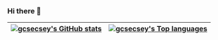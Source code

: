 ### Hi there 👋

| [![gcsecsey's GitHub stats](https://github-readme-stats.vercel.app/api?username=gcsecsey&show_icons=true&hide_rank=true&theme=github_dark&hide=contribs&disable_animations=true&hide_border=true)](https://github.com/gcsecsey/) | [![gcsecsey's Top languages](https://github-readme-stats.vercel.app/api/top-langs/?username=gcsecsey&layout=compact&theme=github_dark&hide_border=true)](https://github.com/gcsecsey/) | 
| --- | --- |

<!--
**gcsecsey/gcsecsey** is a ✨ _special_ ✨ repository because its `README.md` (this file) appears on your GitHub profile.

Here are some ideas to get you started:

- 🔭 I’m currently working on ...
- 🌱 I’m currently learning ...
- 👯 I’m looking to collaborate on ...
- 🤔 I’m looking for help with ...
- 💬 Ask me about ...
- 📫 How to reach me: ...
- 😄 Pronouns: ...
- ⚡ Fun fact: ...
-->
